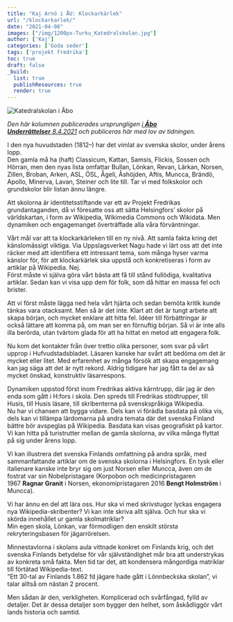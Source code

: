 ```yaml
---
title: "Kaj Arnö i ÅU: Klockarkärlek"
url: "/klockarkarlek/"
date: "2021-04-08"
images: ["/img/1200px-Turku_Katedralskolan.jpg"]
author: ['Kaj']
categories: ['Goda seder']
tags: ['projekt fredrika']
toc: true
draft: false
_build:
  list: true
  publishResources: true
  render: true
---
```


![Katedralskolan i Åbo](/img/1200px-Turku_Katedralskolan.jpg)


_Den här kolumnen publicerades ursprungligen [i **Åbo Underrättelser** 8.4.2021](https://abounderrattelser.fi/klockarkarlek/) och publiceras här med lov av tidningen._

I den nya huvudstaden (1812–) har det vimlat av svenska skolor, under årens lopp.  
Den gamla må ha (haft) Classicum, Kattan, Samsis, Flickis, Sossen och Hörran, men den nyas lista omfattar Bullan, Lönkan, Revan, Lärkan, Norsen, Zillen, Broban, Arken, ASL, ÖSL, Ågeli, Åshöjden, Aftis, Muncca, Brändö, Apollo, Minerva, Lavan, Steiner och lite till. Tar vi med folkskolor och grundskolor blir listan ännu längre.  
  
Att skolorna är identitetsstiftande var ett av Projekt Fredrikas grundantaganden, då vi föresatte oss att sätta Helsingfors’ skolor på världskartan, i form av Wikipedia, Wikimedia Commons och Wikidata. Men dynamiken och engagemanget överträffade alla våra förväntningar.

Vårt mål var att ta klockarkärleken till en ny nivå. Att samla fakta kring det känslomässigt viktiga. Via Uppslagsverket Nagu hade vi lärt oss att det inte räcker med att identifiera ett intressant tema, som många hyser varma känslor för, för att klockarkärlek ska uppstå och konkretiseras i form av artiklar på Wikipedia. Nej.  
Först måste vi själva göra vårt bästa att få till stånd fullödiga, kvalitativa artiklar. Sedan kan vi visa upp dem för folk, som då hittar en massa fel och brister.  
  
Att vi först måste lägga ned hela vårt hjärta och sedan bemöta kritik kunde tänkas vara otacksamt. Men så är det inte. Klart att det är tungt arbete att skapa början, och mycket enklare att hitta fel. Idéer till förbättringar är också lättare att komma på, om man ser en förnuftig början. Så vi är inte alls illa berörda, utan tvärtom glada för att ha hittat en metod att engagera folk.

Nu kom det kontakter från över trettio olika personer, som svar på vårt upprop i Hufvudstadsbladet. Läsaren kanske har svårt att bedöma om det är mycket eller litet. Med erfarenhet av många försök att skapa engagemang kan jag säga att det är nytt rekord. Aldrig tidigare har jag fått ta del av så mycket önskad, konstruktiv läsarrespons.  
  
Dynamiken uppstod först inom Fredrikas aktiva kärntrupp, där jag är den enda som gått i H:fors i skola. Den spreds till Fredrikas stödtrupper, till Husis, till Husis läsare, till skribenterna på svenskspråkiga Wikipedia.  
Nu har vi chansen att bygga vidare. Dels kan vi förädla basdata på olika vis, dels kan vi tillämpa lärdomarna på andra temata där det svenska Finland bättre bör avspeglas på Wikipedia. Basdata kan visas geografiskt på kartor. Vi kan hitta på turistrutter mellan de gamla skolorna, av vilka många flyttat på sig under årens lopp.  
  
Vi kan illustrera det svenska Finlands omfattning på andra språk, med sammanfattande artiklar om de svenska skolorna i Helsingfors. En tysk eller italienare kanske inte bryr sig om just Norsen eller Muncca, även om de fostrat var sin Nobelpristagare (Korpobon och medicinpristagaren 1967 **Ragnar Granit** i Norsen, ekonomipristagaren 2016 **Bengt Holmström** i Muncca).

Vi har ännu en del att lära oss. Hur ska vi med skrivstugor lyckas engagera nya Wikipedia-skribenter? Vi kan inte skriva allt själva. Och hur ska vi skörda innehållet ur gamla skolmatriklar?  
Min egen skola, Lönkan, var förmodligen den enskilt största rekryteringsbasen för jägarrörelsen.  
  
Minnestavlorna i skolans aula vittnade konkret om Finlands krig, och det svenska Finlands betydelse för vår självständighet mår bra att understrykas av konkreta små fakta. Men tid tar det, att kondensera mångordiga matriklar till förtätad Wikipedia-text.  
”Ett 30-tal av Finlands 1.862 fd jägare hade gått i Lönnbeckska skolan”, vi talar alltså om nästan 2 procent.

Men sådan är den, verkligheten. Komplicerad och svårfångad, fylld av detaljer. Det är dessa detaljer som bygger den helhet, som åskådliggör vårt lands historia och samtid.